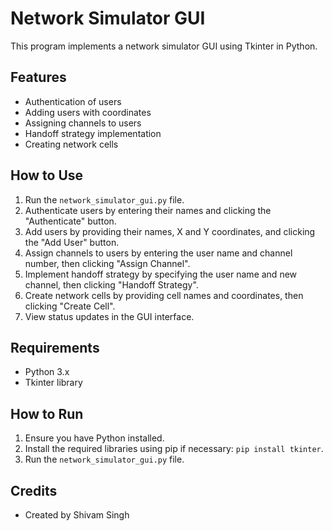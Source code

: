 # Network Simulator GUI

This program implements a network simulator GUI using Tkinter in Python.

## Features

- Authentication of users
- Adding users with coordinates
- Assigning channels to users
- Handoff strategy implementation
- Creating network cells

## How to Use

1. Run the `network_simulator_gui.py` file.
2. Authenticate users by entering their names and clicking the "Authenticate" button.
3. Add users by providing their names, X and Y coordinates, and clicking the "Add User" button.
4. Assign channels to users by entering the user name and channel number, then clicking "Assign Channel".
5. Implement handoff strategy by specifying the user name and new channel, then clicking "Handoff Strategy".
6. Create network cells by providing cell names and coordinates, then clicking "Create Cell".
7. View status updates in the GUI interface.

## Requirements

- Python 3.x
- Tkinter library

## How to Run

1. Ensure you have Python installed.
2. Install the required libraries using pip if necessary: `pip install tkinter`.
3. Run the `network_simulator_gui.py` file.

## Credits

- Created by Shivam Singh 

